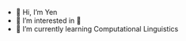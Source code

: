 -  👋 Hi, I’m Yen
-  👀 I’m interested in 🐃
-  🌱 I’m currently learning Computational Linguistics

<!---
Yen444/Yen444 is a ✨ special ✨ repository because its `README.md` (this file) appears on your GitHub profile.
You can click the Preview link to take a look at your changes.
--->
